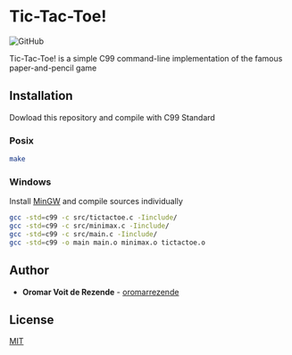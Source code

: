 # Tic-Tac-Toe!
![GitHub](https://img.shields.io/github/license/oromarrezende/tic-tac-toe)


Tic-Tac-Toe! is a simple C99 command-line implementation of the famous paper-and-pencil game

## Installation

Dowload this repository and compile with C99 Standard

### Posix

```bash
make
```

### Windows

Install [MinGW](http://mingw-w64.org/) and compile sources individually

```bash
gcc -std=c99 -c src/tictactoe.c -Iinclude/
gcc -std=c99 -c src/minimax.c -Iinclude/
gcc -std=c99 -c src/main.c -Iinclude/
gcc -std=c99 -o main main.o minimax.o tictactoe.o
```

## Author
* **Oromar Voit de Rezende** - [oromarrezende](https://github.com/oromarrezende)

## License
[MIT](LICENSE)